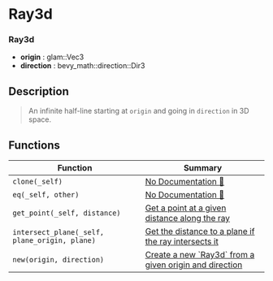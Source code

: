 # Ray3d

### Ray3d

- **origin** : glam::Vec3
- **direction** : bevy\_math::direction::Dir3

## Description

>  An infinite half-line starting at `origin` and going in `direction` in 3D space.

## Functions

| Function | Summary |
| --- | --- |
| `clone(_self)` | [No Documentation 🚧](./ray3d/clone.md) |
| `eq(_self, other)` | [No Documentation 🚧](./ray3d/eq.md) |
| `get_point(_self, distance)` | [ Get a point at a given distance along the ray](./ray3d/get_point.md) |
| `intersect_plane(_self, plane_origin, plane)` | [ Get the distance to a plane if the ray intersects it](./ray3d/intersect_plane.md) |
| `new(origin, direction)` | [ Create a new \`Ray3d\` from a given origin and direction](./ray3d/new.md) |